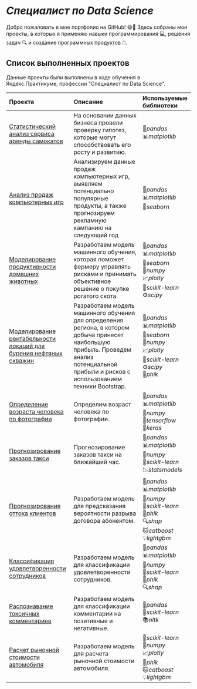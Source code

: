 # *Специалист по Data Science*

Добро пожаловать в мое портфолио на GitHub! 😄📂 Здесь собраны мои проекты, в которых я применяю навыки программирования 💻, решения задач 🔍 и создание программных продуктов 🖱️.
## Список выполненных проектов

Данные проекты были выполнены в ходе обучения в Яндекс.Практикуме, профессии "Специалист по Data Science".

| Проекта | Описание | Используемые библиотеки | 
| :---------------------- | :---------------------- | :---------------------- |
| [Статистический анализ сервиса аренды самокатов](Анализ_пользовательской_активности_сервиса_электросамокатов/) | На основании данных бизнеса провели проверку гипотез, которые могут способствовать его росту и развитию. | :panda_face:*pandas*<br>:bar_chart:*matplotlib* |
| [Анализ продаж компьютерных игр](Анализ_продаж_компьютерных_игр/) | Анализируем данные продаж компьютерных игр, выявляем потенциально популярные продукты, а также прогнозируем рекламную кампанию на следующий год | :panda_face:*pandas*<br>:bar_chart:*matplotlib*<br>:ocean:*seaborn* |
| [Моделирование продуктивности домашних животных](Моделирование_продуктивности_домашних_животных/) | Разработаем модель машинного обучения, которая поможет фермеру управлять рисками и принимать объективное решение о покупке рогатого скота. | :panda_face:*pandas*<br>:bar_chart:*matplotlib*<br>:ocean:*seaborn*<br>:1234:*numpy*<br>:chart_with_upwards_trend:*plotly*<br>:microscope:*scikit-learn*<br>:gear:*scipy* |
| [Моделирование рентабельности локаций для бурения нефтяных скважин](Моделирование_рентабельности_локаций_для_бурения_нефтяных_скважин/) | Разработаем модель машинного обучения для определения региона, в котором добыча принесет наибольшую прибыль. Проведем анализ потенциальной прибыли и рисков с использованием техники Bootstrap. | :panda_face:*pandas*<br>:bar_chart:*matplotlib*<br>:ocean:*seaborn*<br>:1234:*numpy*<br>:chart_with_upwards_trend:*plotly*<br>:microscope:*scikit-learn*<br>:gear:*scipy*<br>:triangular_ruler:*phik*|
| [Определение возраста человека по фотографии](Определение_возраста_человека_по_фотографии/) | Определим возраст человека по фотографии. | :panda_face:*pandas*<br>:bar_chart:*matplotlib*<br>:1234:*numpy*<br>:robot:*tensorflow*<br>:brain:*keras*|
| [Прогнозирование заказов такси](Прогнозирование_заказов_такси/) | Прогнозирование заказов такси на ближайший час. | :panda_face:*pandas*<br>:bar_chart:*matplotlib*<br>:1234:*numpy*<br>:microscope:*scikit-learn*<br>:chart_with_downwards_trend:*statsmodels*|
| [Прогнозирование оттока клиентов](Прогнозирование_оттока_клиентов/) | Разработаем модель для предсказания вероятности разрыва договора абонентом. | :panda_face:*pandas*<br>:bar_chart:*matplotlib*<br>:1234:*numpy*<br>:microscope:*scikit-learn*<br>:triangular_ruler:*phik*<br>:mag:*shap*<br>:cat:*catboost*<br>:bulb:*lightgbm*|
| [Классификация удовлетворенности сотрудников](Классификация_удовлетворенности_сотрудников/) | Разработаем модель для классификации удовлетворенности сотрудников. | :panda_face:*pandas*<br>:bar_chart:*matplotlib*<br>:1234:*numpy*<br>:microscope:*scikit-learn*<br>:triangular_ruler:*phik*<br>:mag:*shap*|
| [Распознавание токсичных комментариев](Распознавание_токсичных_комментариев/) | Разработаем модель для классификации комментарии на позитивные и негативные. | :panda_face:*pandas*<br>:microscope:*scikit-learn*<br>:books:*nltk*|
| [Расчет рыночной стоимости автомобиля](Расчет_рыночной_стоимости_автомобиля/) | Разработаем модель для расчета рыночной стоимости автомобиля. | :microscope:*scikit-learn*<br>:1234:*numpy*<br>:chart_with_upwards_trend:*plotly*<br>:triangular_ruler:*phik*<br>:cat:*catboost*<br>:bulb:*lightgbm*|
